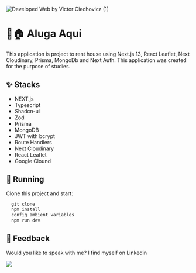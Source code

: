 ![Developed Web by Victor Ciechovicz (1)](https://github.com/VictorCiechovicz/aluga-aqui/assets/106246945/58c5c47d-1749-4781-a869-5986eac8a6c9)

# ****📍🏠 Aluga Aqui****


This application is project to rent house using Next.js 13, React Leaflet, Next Cloudinary, Prisma, MongoDb and Next Auth. This application was created for the purpose of studies.
 
## ****✨ Stacks****

- NEXT.js
- Typescript
- Shadcn-ui
- Zod
- Prisma
- MongoDB
- JWT with bcrypt
- Route Handlers
- Next Cloudinary
- React Leaflet
- Google Clound


## 🔧 ****Running****

Clone this project and start:

```js
  git clone
  npm install
  config ambient variables
  npm run dev
```


## ****📄 Feedback****

Would you like to speak with me? I find myself on Linkedin <br>

  <a href="https://www.linkedin.com/in/victor-avila-ciechovicz-55a172106/" target="_blank"><img src="https://img.shields.io/badge/linkedin-%230077B5.svg?style=for-the-badge&logo=linkedin&logoColor=white" target="_blank"></a> 
